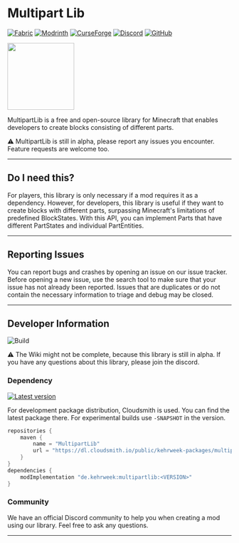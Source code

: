 # Multipart Lib

[![Fabric](https://img.shields.io/static/v1?logo=fabric&label=Fabric&message=1.19.2&color=informational)]()
[![Modrinth](https://img.shields.io/static/v1?label=Modrinth&message=+&color=1bd96a)](https://modrinth.com/mods)
[![CurseForge](https://img.shields.io/static/v1?label=CurseForge&message=+&color=f16436)](https://modrinth.com/mods)
[![Discord](https://img.shields.io/discord/1114547799556620359?logoColor=white&color=5865f2&label=Discord&logo=discord)](https://discord.gg/2T765VZc)
[![GitHub](https://img.shields.io/github/license/Kehrweek/MultipartLib)](https://github.com/Kehrweek/MultipartLib/blob/main/LICENSE)

[<img src="https://i.imgur.com/Ol1Tcf8.png" width="150px"/>](https://fabricmc.net)

MultipartLib is a free and open-source library for Minecraft that enables
developers to create blocks consisting of different parts.

:warning: MultipartLib is still in alpha, please report any issues you
encounter.
Feature requests are welcome too.

---

## Do I need this?

For players, this library is only necessary if a mod requires it as a
dependency.
However, for developers, this library is useful if they want to create blocks
with different parts,
surpassing Minecraft's limitations of predefined BlockStates.
With this API, you can implement Parts that have different PartStates and
individual PartEntities.

---

## Reporting Issues

You can report bugs and crashes by opening an issue on our issue tracker.
Before opening a new issue, use the search tool to make sure that your issue
has not already been
reported<!-- TODO and ensure that you have completely filled out the issue template-->.
Issues that are duplicates or do not contain the necessary information to
triage and debug may be closed.

---

## Developer Information

![Build](https://github.com/Kehrweek/Multipartlib/actions/workflows/build.yml/badge.svg?branch=main)

:warning: The Wiki might not be complete, because this library is still in
alpha.
If you have any questions about this library, please join the discord.

### Dependency

[![Latest version](https://api-prd.cloudsmith.io/v1/badges/version/kehrweek-packages/multipartlib/maven/multipartlib/latest/a=noarch;xg=de.kehrweek/?render=true&show_latest=true&label=Cloudsmith&style=flat&labelColor=+)](https://cloudsmith.io/~kehrweek-packages/repos/multipartlib/packages/)

For development package distribution, Cloudsmith is used.
You can find the latest package there.
For experimental builds use `-SNAPSHOT` in the version.

```groovy
repositories {
    maven {
        name = "MultipartLib"
        url = "https://dl.cloudsmith.io/public/kehrweek-packages/multipartlib/maven/"
    }
}
dependencies {
    modImplementation "de.kehrweek:multipartlib:<VERSION>"
}
```

### Community

We have an official Discord community to help you when creating a mod using our
library.
Feel free to ask any questions.

---